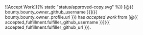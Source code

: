 ![Accept Work]({% static "status/approved-copy.svg" %})
[@{{ bounty.bounty_owner_github_username }}]({{ bounty.bounty_owner_profile.url }}) has _accepted work_ from [@{{ accepted_fulfillment.fulfiller_github_username }}]({{ accepted_fulfillment.fulfiller_github_url }}).
